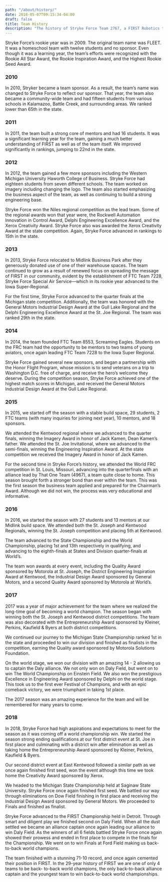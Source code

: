 ```yaml
---
path: "/about/history/"
date: 2018-05-07T09:15:34-04:00
draft: false
title: Team History
description: "The history of Stryke Force Team 2767, a FIRST Robotics team from Kalamazoo, Michigan."
---
```


Stryke Force’s rookie year was in 2009. The original team name was FLEET. It was a homeschool team with twelve students and no sponsor. Even though it was a learning year, the team’s efforts were recognized with the Rookie All Star Award, the Rookie Inspiration Award, and the Highest Rookie Seed Award.

<!--more-->

### 2010

In 2010, Stryker became a team sponsor. As a result, the team’s name was changed to Stryke Force to reflect our sponsor. That year, the team also became a community-wide team and had fifteen students from various schools in Kalamazoo, Battle Creek, and surrounding areas. We ranked lower than 65th in the state.

### 2011

In 2011, the team built a strong core of mentors and had 16 students. It was a significant learning year for the team, gaining a much better understanding of FIRST as well as of the team itself. We improved significantly in rankings, jumping to 22nd in the state.

### 2012

In 2012, the team gained a few more sponsors including the Western Michigan University Haworth College of Business. Stryke Force had eighteen students from seven different schools. The team worked on imagery including changing the logo. The team also started emphasizing the business aspect of the team, as well as continuing to build a strong engineering base.

Stryke Force won the Niles regional competition as the lead team. Some of the regional awards won that year were, the Rockwell Automation Innovation in Control Award, Delphi Engineering Excellence Award, and the Xerox Creativity Award. Stryke Force also was awarded the Xerox Creativity Award at the state competition. Again, Stryke Force advanced in rankings to 15th in the state.

### 2013

In 2013, Stryke Force relocated to Midlink Business Park after they generously donated use of one of their warehouse spaces. The team continued to grow as a result of renewed focus on spreading the message of FIRST in our community, evident by the establishment of FTC Team 7228, Stryke Force Special Air Service—which in its rookie year advanced to the Iowa Super-Regional.

For the first time, Stryke Force advanced to the quarter finals at the Michigan state competition. Additionally, the team was honored with the General Motors Industrial Design Award at the Gull Lake Regional and the Delphi Engineering Excellence Award at the St. Joe Regional. The team was ranked 29th in the state.

### 2014

In 2014, the team founded FTC Team 8553, Screaming Eagles. Students on the FRC team had the opportunity to be mentors to two teams of young aviators, once again leading FTC Team 7228 to the Iowa Super Regional.

Stryke Force gained several new sponsors, and began a partnership with the Honor Flight Program, whose mission is to send veterans on a trip to Washington D.C. free of charge, and receive the hero’s welcome they deserve. During the competition season, Stryke Force achieved one of the highest match scores in Michigan, and received the General Motors Industrial Design Award at the Gull Lake Regional.

### 2015

In 2015, we started off the season with a stable build space, 29 students, 2 FTC teams (with many inquiries for joining next year), 10 mentors, and 18 sponsors.

We attended the Kentwood regional where we advanced to the quarter finals, winning the Imagery Award in honor of Jack Kamen, Dean Kamen’s father. We attended the St. Joe Invitational, where we advanced to the semi-finals, winning the Engineering Inspiration Award. At the state competition we received the Imagery Award in honor of Jack Kamen.

For the second time in Stryke Force’s history, we attended the World FRC competition in St. Louis, Missouri, advancing into the quarterfinals with an alliance lead by That One Team (4967), a team quite close to home. This season brought forth a stronger bond than ever within the team. This was the first season the business team applied and prepared for the Chairman’s Award. Although we did not win, the process was very educational and informative.

### 2016

In 2016, we started the season with 27 students and 13 mentors at our Midlink build space. We attended both the St. Joseph and Kentwood Regionals, winning the St. Joseph competition and placing 5th at Kentwood.

The team advanced to the State Championship and the World Championship, placing 1st and 13th respectively in qualifying, and advancing to the eighth-finals at States and Division quarter-finals at World’s.

The team won awards at every event, including the Quality Award sponsored by Motorola at St. Joseph, the District Engineering Inspiration Award at Kentwood, the Industrial Design Award sponsored by General Motors, and a second Quality Award sponsored by Motorola at World’s.

### 2017

2017 was a year of major achievement for the team where we realized the long-time goal of becoming a world champion. The season began with winning both the St. Joseph and Kentwood district competitions. The team was also decorated with the Entrepreneurship Award sponsored by Kleiner, Perkins, Kaufield & Byers at both district competitions.

We continued our journey to the Michigan State Championship ranked 1st in the state and proceeded to win our division and finished as finalists in the competition, earning the Quality award sponsored by Motorola Solutions Foundation.

On the world stage, we won our division with an amazing 14 - 2 allowing us to captain the Daly alliance. We not only won on Daly Field, but went on to win The World Championship on Einstein Field. We also won the prestigious Excellence in Engineering Award sponsored by Delphi on the world stage. This took us to the first ever Festival of Champions, and with an epic comeback victory, we were triumphant in taking 1st place.

The 2017 season was an amazing experience for the team and will be remembered for many years to come.

### 2018

In 2018, Stryke Force had high aspirations and expectations to meet for the season as it was coming off a world championship win. We started the season strong ending qualifications at our first district event at St. Joe in first place and culminating with a district win after elimination as well as taking home the Entrepreneurship Award sponsored by Kleiner, Perkins, Kaufield & Byers.

Our second district event at East Kentwood followed a similar path as we once again finished first seed, won the event although this time we took home the Creativity Award sponsored by Xerox.

We headed to the Michigan State Championship held at Saginaw State University. Stryke Force once again finished first seed. We battled our way through eliminations on Dow Field finishing in first place and receiving the Industrial Design Award sponsored by General Motors. We proceeded to Finals and finished as finalist.

Stryke Force advanced to the FIRST Championship held in Detroit. Through smart and diligent play we finished second on Daly Field. When all the dust settled we became an alliance captain once again leading our alliance to win Daly Field. As the winners of all 6 fields battled Stryke Force once again showed their prowess and ended in first place to compete in the finals for the Championship. We went on to win Finals at Ford Field making us back-to-back world champions.

The team finished with a stunning 71-10 record, and once again cemented their position in FIRST. In the 29-year history of FIRST we are one of only 4 teams to be back- to-back world champions, the only back-to-back alliance captain and the youngest team to win back-to-back world championships.
